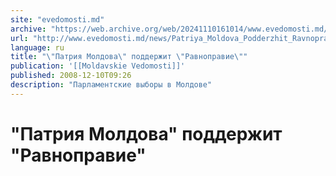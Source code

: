 ```yaml
---
site: "evedomosti.md"
archive: "https://web.archive.org/web/20241110161014/www.evedomosti.md/news/Patriya_Moldova_Podderzhit_Ravnopravie"
url: "http://www.evedomosti.md/news/Patriya_Moldova_Podderzhit_Ravnopravie"
language: ru
title: "\"Патрия Молдова\" поддержит \"Равноправие\""
publication: '[[Moldavskie Vedomosti]]'
published: 2008-12-10T09:26
description: "Парламентские выборы в Молдове"
---
```


# "Патрия Молдова" поддержит "Равноправие"

